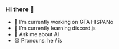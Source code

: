### Hi there 👋


- 🔭 I’m currently working on GTA HISPANo
- 🌱 I’m currently learning discord.js
- 💬 Ask me about AI
- 😄 Pronouns: he / is
  
